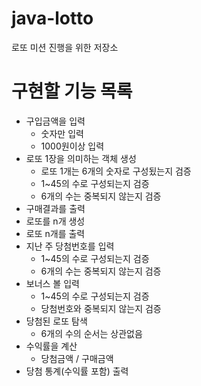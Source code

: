 # java-lotto
로또 미션 진행을 위한 저장소

# 구현할 기능 목록
- 구입금액을 입력
    - 숫자만 입력
    - 1000원이상 입력
- 로또 1장을 의미하는 객체 생성
    - 로또 1개는 6개의 숫자로 구성됬는지 검증
    - 1~45의 수로 구성되는지 검증
    - 6개의 수는 중복되지 않는지 검증
- 구매결과를 출력
- 로또를 n개 생성
- 로또 n개를 출력
- 지난 주 당첨번호를 입력
    - 1~45의 수로 구성되는지 검증
    - 6개의 수는 중복되지 않는지 검증
- 보너스 볼 입력
    - 1~45의 수로 구성되는지 검증
    - 당첨번호와 중복되지 않는지 검증
- 당첨된 로또 탐색
    - 6개의 수의 순서는 상관없음
- 수익률을 계산
    - 당첨금액 / 구매금액
- 당첨 통계(수익률 포함) 출력